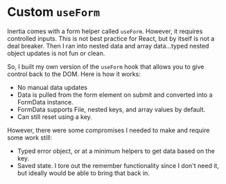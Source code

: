 # Custom `useForm`

Inertia comes with a form helper called `useForm`. However, it requires controlled inputs. This is not best practice for React, but by itself is not a deal breaker. Then I ran into nested data and array data...typed nested object updates is not fun or clean.

So, I built my own version of the `useForm` hook that allows you to give control back to the DOM. Here is how it works:

-   No manual data updates
-   Data is pulled from the form element on submit and converted into a FormData instance.
-   FormData supports File, nested keys, and array values by default.
-   Can still reset using a key.

However, there were some compromises I needed to make and require some work still:

-   Typed error object, or at a minimum helpers to get data based on the key.
-   Saved state. I tore out the remember functionality since I don't need it, but ideally would be able to bring that back in.
